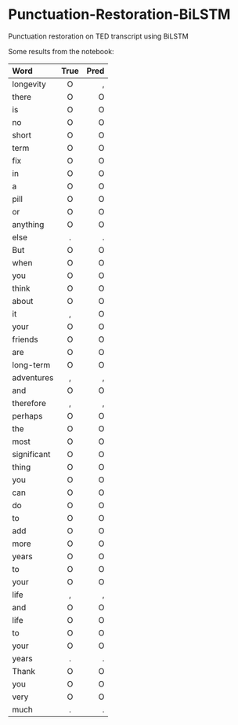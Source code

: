 # Punctuation-Restoration-BiLSTM
Punctuation restoration on TED transcript using BiLSTM 

Some results from the notebook:

| Word | True | Pred |
| :---         |     :---:      |          ---: |
longevity      |O |,
there          |O	|O
is             |O	|O
no             |O	|O
short          |O	|O
term           |O	|O
fix            |O	|O
in             |O	|O
a              |O	|O
pill           |O	|O
or             |O	|O
anything       |O	|O
else           |.	|.
But            |O	|O
when           |O	|O
you            |O	|O
think          |O	|O
about          |O	|O
it             |,	|O
your           |O	|O
friends        |O	|O
are            |O	|O
long-term      |O	|O
adventures     |,	|,
and            |O	|O
therefore      |,	|,
perhaps        |O	|O
the            |O	|O
most           |O	|O
significant    |O	|O
thing          |O	|O
you            |O	|O
can            |O	|O
do             |O	|O
to             |O	|O
add            |O	|O
more           |O	|O
years          |O	|O
to             |O	|O
your           |O	|O
life           |,	|,
and            |O	|O
life           |O	|O
to             |O	|O
your           |O	|O
years          |.	|.
Thank          |O	|O
you            |O	|O
very           |O	|O
much           |.	|.
